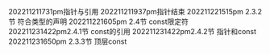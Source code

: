202211211731pm指针与引用
202211211937pm指针结束
202211221515pm 2.3.2节 符合类型的声明
202211221605pm 2.4节 const限定符
202211231422pm2.4.1节 const的引用
202211231422pm2.4.2节 指针和const
202211231650pm 2.3.3节 顶层const
